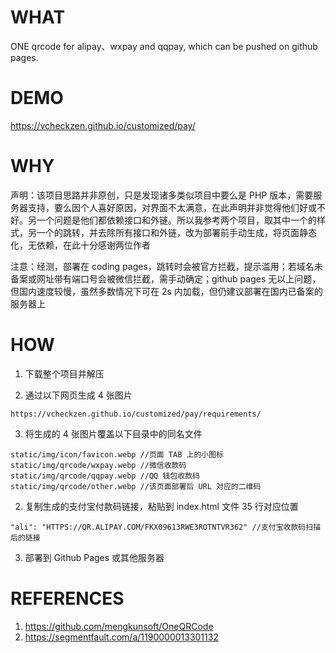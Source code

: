 # WHAT
ONE qrcode for alipay、wxpay and qqpay, which can be pushed on github pages.

# DEMO
https://vcheckzen.github.io/customized/pay/

# WHY
声明：该项目思路并非原创，只是发现诸多类似项目中要么是 PHP 版本，需要服务器支持，要么因个人喜好原因，对界面不太满意，在此声明并非觉得他们好或不好。另一个问题是他们都依赖接口和外链。所以我参考两个项目，取其中一个的样式，另一个的跳转，并去除所有接口和外链，改为部署前手动生成，将页面静态化，无依赖，在此十分感谢两位作者

注意：经测，部署在 coding pages，跳转时会被官方拦截，提示滥用；若域名未备案或网址带有端口号会被微信拦截，需手动确定；github pages 无以上问题，但国内速度较慢，虽然多数情况下可在 2s 内加载，但仍建议部署在国内已备案的服务器上

# HOW
1. 下载整个项目并解压

2. 通过以下网页生成 4 张图片

```
https://vcheckzen.github.io/customized/pay/requirements/
```

3. 将生成的 4 张图片覆盖以下目录中的同名文件

```
static/img/icon/favicon.webp //页面 TAB 上的小图标
static/img/qrcode/wxpay.webp //微信收款码
static/img/qrcode/qqpay.webp //QQ 钱包收款码
static/img/qrcode/other.webp //该页面部署后 URL 对应的二维码
```

2. 复制生成的支付宝付款码链接，粘贴到 index.html 文件 35 行对应位置

```
"ali": "HTTPS://QR.ALIPAY.COM/FKX09613RWE3ROTNTVR362" //支付宝收款码扫描后的链接
```

3. 部署到 Github Pages 或其他服务器

# REFERENCES
1. https://github.com/mengkunsoft/OneQRCode
2. https://segmentfault.com/a/1190000013301132

